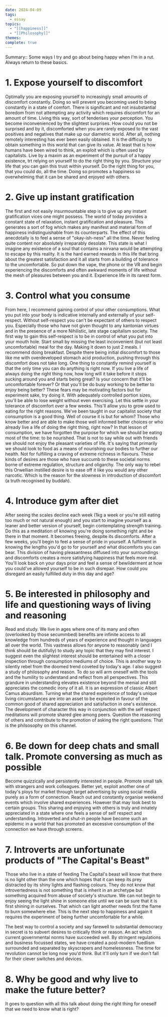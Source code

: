 ```yaml
---
date: 2024-04-09
tags:
  - essay
topics:
  - "[[happiness]]"
  - "[[Philosophy]]"
themes: 
complete: true
---
```


Summary:: Some ways I try and go about being happy when I'm in a rut. Always return to these basics.

# 1. Expose yourself to discomfort
Optimally you are exposing yourself to increasingly small amounts of discomfort constantly. Doing so will prevent you becoming used to being constantly in a state of comfort. There is significant and not insubstantial boredom from not attempting any activity which requires discomfort for an amount of time. Living this way, sort of tenderises your perception. You become inconvenienced by the slightest surprises. How could you not be surprised and by it, discomforted when you are rarely exposed to the vast positives and negatives that make up our diametric world. After all, nothing remotely interesting has ever been easily obtained. It is the difficulty to obtain something in this world that can give its value. At least that is how humans have been wired to think, an exploit which is often used by capitalists. Live by a maxim as an experiment of the pursuit of a happy existence, trt relying on yourself to do the right thing by you. Structure your life that you can gain this trust within yourself. Do the right thing for you, that you could do, all the time. Doing so promotes a happiness so overwhelming that it can be shared and enjoyed with others. 
# 2. Give up instant gratification
The first and not easily insurmountable step is to give up any instant gratification vices one might possess. The world of today provides a constant state of relaxation, instant gratification and pleasure. This generates a sort of fog which makes any manifest and material form of happiness indistinguishable from its counterparts. The effect of this anecdotally is to feel a sense of "okay-ish-ness" all the time. Never feeling quite content nor absolutely irreparably desolate. This state is what I imagine any existence of a soul that contains a nirvana would be attempting to escape by this reality. It is the hard earned rewards in this life that bring about the greatest satisfaction and it all starts from a building of tolerance to the uncomfortable. So put down the vape, the phone or the VR and begin experiencing the discomforts and often awkward moments of life without the mesh of pleasures between you and it. Experience life in its rarest form. 
# 3. Control what you consume
From here, I recommend gaining control of your other consumptions. What you put into your body is indicative internally and externally of your self-respect. Without self-respect you can't be expectant of others to respect you. Especially those who have not given thought to any kantonian virtues and in the presence of a more Nihilistic, late stage capitalism society. The first way to gain this self-respect is to be in control of what you put into your mouth hole. Start small by missing the least inconvenient (but not least uncomfortable) meal for the day. Making it down to just 2 meals. I recommend doing breakfast. Despite there being initial discomfort to those like me with overdeveloped stomach acid production, pushing through this discomfort does not take long. One thing to constantly remind yourself is that the only time you can do anything is right now. If you live a life of always doing the right thing now, how long will it take before it stops sucking around you and starts being great? Is your concern that it'll be uncomfortable forever? Or that you'll be do busy working to be better to enjoy being better? These fears may be motivating factors but for experiment sake, try doing it. With adequately controlled portion sizes, you'll be able to lose weight without even exercising. Let this settle in your tolerance of discomfort over a few weeks. This'll allow you to grow used to eating for the right reasons. We've been taught in our capitalist society that consumption is a good thing. Well of course it is but for whom? Those who know better and are able to make those well informed better choices or who already live a life of doing the right thing, right now? In that lesson of consumption, we have forgotten the purpose for which we should be eating most of the time: to be nourished. That is not to say while out with friends we should not enjoy the pleasant varieties of life. It's saying that primarily we should look to food as a means of nourishing our bodies to further our health. Not for fulfilling a craving of extreme richness in flavours. These kinds of desires are those who have succumb to these societal norms borne of extreme regulation, structure and oligarchy. The only way to rebel this Orwellian instilled desire is to ease off it like you would any other narcotic. Which is the reason for the slowness in introduction of discomfort (a truth recognised by buddah).  
# 4. Introduce gym after diet
After seeing the scales decline each week (1kg a week or you're still eating too much or not natural enough) and you start to imagine yourself as a leaner and better version of yourself, begin contemplating strength training. Do this as a meditation of knowing you're doing something right and be there in that moment. It becomes freeing, despite its discomforts. After a few weeks, you'll begin to feel a sense of pride in yourself. A fulfilment in knowing the lengths you'd go to for yourself and what discomforts you can bear. This division of having pleasantness diffused into your surroundings and discomforts creates a more satisfying happiness that feels more real. You'll look back on your days prior and feel a sense of bewilderment at how you could've allowed yourself to be in such disrepair. How could you disregard an easily fulfilled duty in this day and age? 

# 5. Be interested in philosophy and life and questioning ways of living and reasoning
Read and study. We live in ages where one of its many and often (overlooked by those secummbed) benefits are infinite access to all knowledge from hundreds of years of experience and thought in languages all over the world. This vastness allows for anyone to reasonably (and I think should be dutifully) to study any topic that they may find interest. I suggest even the slightest interest should be entertained with a closer inspection through consumption mediums of choice. This is another way to silently rebel from the doomed trend coveted by today's age. I also suggest a study of philosophy and reason. To do so will arm oneself with the tools and the humility to understand and reflect from all perspectives. This grandure in understanding elevates existence beyond the menial and still appreciates the comedic irony of it all. It is an expression of classic Albert Camus absurdism. Turning what the shared experience of today's unique living circumstances are into an asset to be exploited in favour of the common good of shared appreciation and satisfaction in one's existence. The development of character this way in conjunction with the self respect meditations will promote shared glee among peers. Question the reasoning of others and contribute to the promotion of asking the right questions. That is the philsosophy on this channel.
# 6. Be down for deep chats and small talk. Promote conversing as much as possible 
Become quizzically and persistently interested in people. Promote small talk with strangers and work colleagues. Better yet, exploit another one of today's ploys for market through target advertising by using social media purely as a form of connection. Reach out and constantly organise weekend events which involve shared experiences. However that may look best to certain groups. This sharing and enjoying with others is truly and innately appreciated in a state where one feels a sense of self respect and understanding. Introverted and shut-in people have become such an epidemic in a world that has promoted an excessive consumption of the connection we have through screens. 
# 7. Introverts are unfortunate products of "The Capital's Beast"
Those who live in a state of feeding The Capital's beast will know that there is no light other than the one which hopes that it can keep its prey distracted by its shiny lights and flashing colours. They do not know that introvertedness is not something that is inherit in an archetype but something acquired from abuse of society's structure. We can not begin to enjoy seeing the light shine in someone else until we can be sure that it is first shining in ourselves. That which can light another needs first the flame to burn somewhere else. This is the next step to happiness and again it requires the experiment of being further uncomfortable for a while. 

The best way to control a society and say farewell to substantial democracy in secret is to subvert desires to critically think or reason. An act which current governmental norms have succeeded well. By stringent regulations and business focussed states, we have created a post-modern fuedlism surrounded and separated by skyscrapers and homelessness. The time for revolution cannot be long now you'd think. But it'll only turn if we don't fall for their clever switches and devices.
# 8. Why be good and why live to make the future better? 
It goes to question with all this talk about doing the right thing for oneself that we need to know what is right?